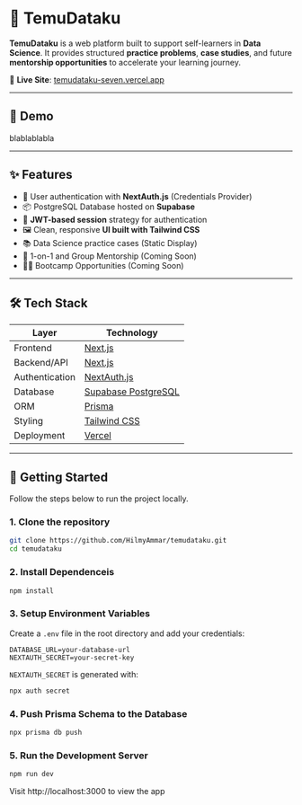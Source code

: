 # 🌱 TemuDataku

**TemuDataku** is a web platform built to support self-learners in **Data Science**. It provides structured **practice problems**, **case studies**, and future **mentorship opportunities** to accelerate your learning journey.

🔗 **Live Site**: [temudataku-seven.vercel.app](https://temudataku-seven.vercel.app/)

---

## 🎥 Demo

blablablabla

---

## ✨ Features

- 🔐 User authentication with **NextAuth.js** (Credentials Provider)
- 📦 PostgreSQL Database hosted on **Supabase**
- 🔑 **JWT-based session** strategy for authentication
- 🖼️ Clean, responsive **UI built with Tailwind CSS**
- 📚 Data Science practice cases (Static Display)
- 👥 1-on-1 and Group Mentorship (Coming Soon)
- 🧑‍💻 Bootcamp Opportunities (Coming Soon)

---

## 🛠️ Tech Stack

| Layer          | Technology                                  |
|----------------|---------------------------------------------|
| Frontend       | [Next.js](https://nextjs.org)               |
| Backend/API    | [Next.js](https://nextjs.org)               |
| Authentication | [NextAuth.js](https://next-auth.js.org)     |
| Database       | [Supabase PostgreSQL](https://supabase.com) |
| ORM            | [Prisma](https://www.prisma.io)             |
| Styling        | [Tailwind CSS](https://tailwindcss.com)     |
| Deployment     | [Vercel](https://vercel.com)                |

---

## 🚀 Getting Started

Follow the steps below to run the project locally.

### 1. Clone the repository
```bash
git clone https://github.com/HilmyAmmar/temudataku.git
cd temudataku
```
### 2. Install Dependenceis
```bash
npm install
```

### 3. Setup Environment Variables
Create a `.env` file in the root directory and add your credentials:

```env
DATABASE_URL=your-database-url
NEXTAUTH_SECRET=your-secret-key
```
`NEXTAUTH_SECRET` is generated with:

```bash
npx auth secret
```

### 4. Push Prisma Schema to the Database

```bash
npx prisma db push
```

### 5. Run the Development Server
```bash
npm run dev
```
Visit http://localhost:3000 to view the app
